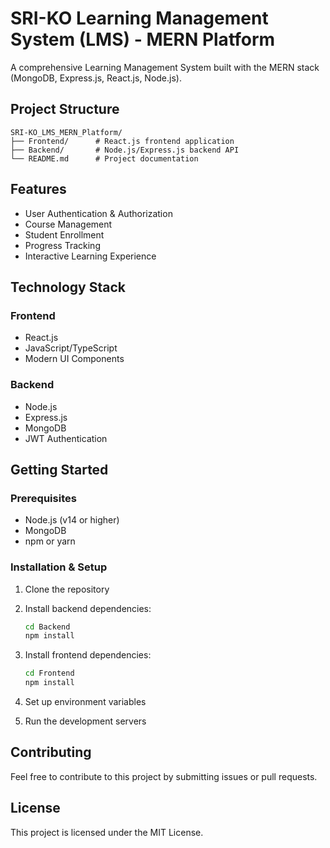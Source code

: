 # SRI-KO Learning Management System (LMS) - MERN Platform

A comprehensive Learning Management System built with the MERN stack (MongoDB, Express.js, React.js, Node.js).

## Project Structure

```
SRI-KO_LMS_MERN_Platform/
├── Frontend/      # React.js frontend application
├── Backend/       # Node.js/Express.js backend API
└── README.md      # Project documentation
```

## Features

- User Authentication & Authorization
- Course Management
- Student Enrollment
- Progress Tracking
- Interactive Learning Experience

## Technology Stack

### Frontend
- React.js
- JavaScript/TypeScript
- Modern UI Components

### Backend
- Node.js
- Express.js
- MongoDB
- JWT Authentication

## Getting Started

### Prerequisites
- Node.js (v14 or higher)
- MongoDB
- npm or yarn

### Installation & Setup

1. Clone the repository
2. Install backend dependencies:
   ```bash
   cd Backend
   npm install
   ```

3. Install frontend dependencies:
   ```bash
   cd Frontend
   npm install
   ```

4. Set up environment variables
5. Run the development servers

## Contributing

Feel free to contribute to this project by submitting issues or pull requests.

## License

This project is licensed under the MIT License.
